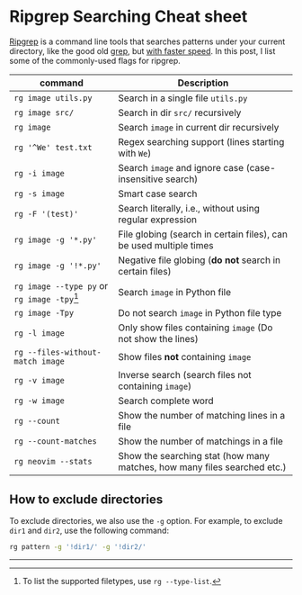 # Ripgrep Searching Cheat sheet

[Ripgrep](https://github.com/BurntSushi/ripgrep) is a command line tools that searches patterns under your current directory, like the good old [grep](https://en.wikipedia.org/wiki/Grep), but [with faster speed](https://blog.burntsushi.net/ripgrep/). In this post, I list some of the commonly-used flags for ripgrep.

| command                                     | Description                                                              |
| ------------------------------------------- | ------------------------------------------------------------------------ |
| `rg image utils.py`                         | Search in a single file `utils.py`                                       |
| `rg image src/`                             | Search in dir `src/` recursively                                         |
| `rg image`                                  | Search `image` in current dir recursively                                |
| `rg '^We' test.txt`                         | Regex searching support (lines starting with `We`)                       |
| `rg -i image`                               | Search `image` and ignore case (case-insensitive search)                 |
| `rg -s image`                               | Smart case search                                                        |
| `rg -F '(test)'`                            | Search literally, i.e., without using regular expression                 |
| `rg image -g '*.py'`                        | File globing (search in certain files), can be used multiple times       |
| `rg image -g '!*.py'`                       | Negative file globing (**do not** search in certain files)               |
| `rg image --type py` or `rg image -tpy`[^1] | Search `image` in Python file                                            |
| `rg image -Tpy`                             | Do not search `image` in Python file type                                |
| `rg -l image`                               | Only show files containing `image` (Do not show the lines)               |
| `rg --files-without-match image`            | Show files **not** containing `image`                                    |
| `rg -v image`                               | Inverse search (search files not containing `image`)                     |
| `rg -w image`                               | Search complete word                                                     |
| `rg --count`                                | Show the number of matching lines in a file                              |
| `rg --count-matches`                        | Show the number of matchings in a file                                   |
| `rg neovim --stats`                         | Show the searching stat (how many matches, how many files searched etc.) |
## How to exclude directories

To exclude directories, we also use the `-g` option. For example, to exclude `dir1` and `dir2`, use the following command:

```bash
rg pattern -g '!dir1/' -g '!dir2/'
```

[^1]: To list the supported filetypes, use `rg --type-list`.

---

